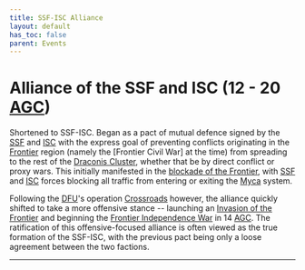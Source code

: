 ```yaml
---
title: SSF-ISC Alliance
layout: default
has_toc: false
parent: Events
---
```


# Alliance of the SSF and ISC (12 - 20 [AGC])
Shortened to SSF-ISC. Began as a pact of mutual defence signed by the [SSF] and [ISC] with the express goal of preventing conflicts originating in the [Frontier] region (namely the [Frontier Civil War] at the time) from spreading to the rest of the [Draconis Cluster], whether that be by direct conflict or proxy wars. This initially manifested in the [blockade of the Frontier](../../history/conflicts/frontier_civil_war.html#blockade-of-the-frontier-5-agc), with [SSF] and [ISC] forces blocking all traffic from entering or exiting the [Myca] system.

Following the [DFU]'s operation [Crossroads] however, the alliance quickly shifted to take a more offensive stance -- launching an [Invasion of the Frontier] and beginning the [Frontier Independence War] in 14 [AGC]. The ratification of this offensive-focused alliance is often viewed as the true formation of the SSF-ISC, with the previous pact being only a loose agreement between the two factions.

----

[DFU]: ../../factions/dfu/
[SSF]: ../../factions/ssf/
[ISC]: ../../factions/isc/

[BGC]: ../../history/#history
[AGC]: ../../history/#history

[Frontier]: ../../systems/
[Draconis Cluster]: ../../systems/

[Myca]: ../../systems/new_helios/

[Crossroads]: ./crossroads.html
[Invasion of the Frontier]: ./invasion_of_the_frontier.html
[Frontier Independence War]: ../../history/conflicts/frontier_independence_war.html